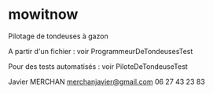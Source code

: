 # mowitnow
Pilotage de tondeuses à gazon

A partir d'un fichier : voir ProgrammeurDeTondeusesTest

Pour des tests automatisés : voir PiloteDeTondeuseTest

Javier MERCHAN
merchanjavier@gmail.com
06 27 43 23 83
